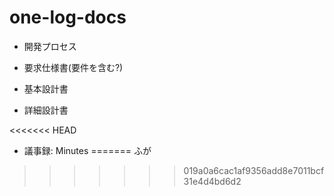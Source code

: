 # one-log-docs

- 開発プロセス

- 要求仕様書(要件を含む?)
- 基本設計書
- 詳細設計書

<<<<<<< HEAD
- 議事録: Minutes
=======
ふが
>>>>>>> 019a0a6cac1af9356add8e7011bcf31e4d4bd6d2
